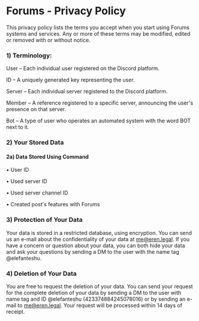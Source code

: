 # Forums - Privacy Policy

This privacy policy lists the terms you accept when you start using Forums systems and services. Any or more of these terms may be modified, edited or removed with or without notice.

### 1) Terminology:

User – Each individual user registered on the Discord platform.

ID – A uniquely generated key representing the user.

Server – Each individual server registered to the Discord platform.

Member – A reference registered to a specific server, announcing the user's presence on that server.

Bot – A type of user who operates an automated system with the word BOT next to it.


### 2) Your Stored Data

#### 2a) Data Stored Using Command

• User ID

• Used server ID

• Used server channel ID

• Created post's features with Forums

### 3) Protection of Your Data

Your data is stored in a restricted database, using encryption. You can send us an e-mail about the confidentiality of your data at me@eren.legal. If you have a concern or question about your data, you can both hide your data and ask your questions by sending a DM to the user with the name tag @elefanteshu.

### 4) Deletion of Your Data

You are free to request the deletion of your data. You can send your request for the complete deletion of your data by sending a DM to the user with name tag and ID @elefanteshu (423374884245078016) or by sending an e-mail to me@eren.legal. Your request will be processed within 14 days of receipt.
